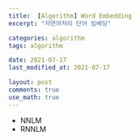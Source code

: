 ```yaml
---
title:  [Algorithm] Word Embedding
excerpt: "자연어처리 단어 임베딩"

categories: algorithm
tags: algorithm

date: 2021-07-17
last_modified_at: 2021-07-17

layout: post
comments: true
use_math: true
---
```


* NNLM
* RNNLM
